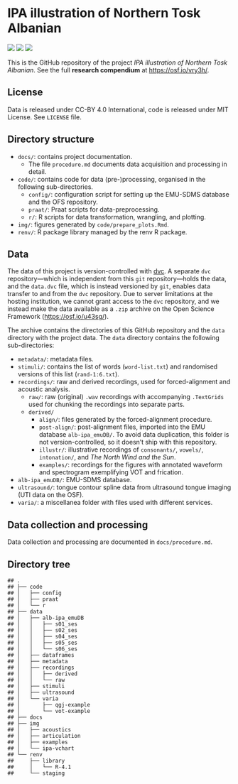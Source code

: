 IPA illustration of Northern Tosk Albanian
================

![](https://img.shields.io/badge/version-v2.0.9000-green.svg)
![](https://img.shields.io/badge/version-2021--12--07-blue.svg)
[![](https://img.shields.io/badge/doi-10.17605/OSF.IO/VRY3H-yellow.svg)](https://doi.org/10.17605/OSF.IO/VRY3H)

This is the GitHub repository of the project *IPA illustration of
Northern Tosk Albanian*. See the full **research compendium** at
<https://osf.io/vry3h/>.

## License

Data is released under CC-BY 4.0 International, code is released under
MIT License. See `LICENSE` file.

## Directory structure

-   `docs/`: contains project documentation.
    -   The file `procedure.md` documents data acquisition and
        processing in detail.
-   `code/`: contains code for data (pre-)processing, organised in the
    following sub-directories.
    -   `config/`: configuration script for setting up the EMU-SDMS
        database and the OFS repository.
    -   `praat/`: Praat scripts for data-preprocessing.
    -   `r/`: R scripts for data transformation, wrangling, and
        plotting.
-   `img/`: figures generated by `code/prepare_plots.Rmd`.
-   `renv/`: R package library managed by the renv R package.

## Data

The data of this project is version-controlled with
[dvc](https://dvc.org). A separate `dvc` repository—which is independent
from this `git` repository—holds the data, and the `data.dvc` file,
which is instead versioned by `git`, enables data transfer to and from
the `dvc` repository. Due to server limitations at the hosting
institution, we cannot grant access to the `dvc` repository, and we
instead make the data available as a `.zip` archive on the Open Science
Framework (<https://osf.io/u43sg/>).

The archive contains the directories of this GitHub repository and the
`data` directory with the project data. The `data` directory contains
the following sub-directories:

-   `metadata/`: metadata files.
-   `stimuli/`: contains the list of words (`word-list.txt`) and
    randomised versions of this list (`rand-1:6.txt`).
-   `recordings/`: raw and derived recordings, used for forced-alignment
    and acoustic analysis.
    -   `raw/`: raw (original) `.wav` recordings with accompanying
        `.TextGrids` used for chunking the recordings into separate
        parts.
    -   `derived/`
        -   `align/`: files generated by the forced-alignment procedure.
        -   `post-align/`: post-alignment files, imported into the EMU
            database `alb-ipa_emuDB/`. To avoid data duplication, this
            folder is not version-controlled, so it doesn’t ship with
            this repository.
        -   `illustr/`: illustrative recordings of `consonants/`,
            `vowels/`, `intonation/`, and *The North Wind and the Sun*.
        -   `examples/`: recordings for the figures with annotated
            waveform and spectrogram exemplifying VOT and frication.
-   `alb-ipa_emuDB/`: EMU-SDMS database.
-   `ultrasound/`: tongue contour spline data from ultrasound tongue
    imaging (UTI data on the OSF).
-   `varia/`: a miscellanea folder with files used with different
    services.

## Data collection and processing

Data collection and processing are documented in `docs/procedure.md`.

## Directory tree

    ## .
    ## ├── code
    ## │   ├── config
    ## │   ├── praat
    ## │   └── r
    ## ├── data
    ## │   ├── alb-ipa_emuDB
    ## │   │   ├── s01_ses
    ## │   │   ├── s02_ses
    ## │   │   ├── s04_ses
    ## │   │   ├── s05_ses
    ## │   │   └── s06_ses
    ## │   ├── dataframes
    ## │   ├── metadata
    ## │   ├── recordings
    ## │   │   ├── derived
    ## │   │   └── raw
    ## │   ├── stimuli
    ## │   ├── ultrasound
    ## │   └── varia
    ## │       ├── qgj-example
    ## │       └── vot-example
    ## ├── docs
    ## ├── img
    ## │   ├── acoustics
    ## │   ├── articulation
    ## │   ├── examples
    ## │   └── ipa-vchart
    ## └── renv
    ##     ├── library
    ##     │   └── R-4.1
    ##     └── staging

